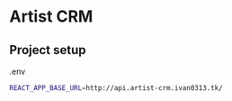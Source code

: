 # Artist CRM

## Project setup

.env

```bash
REACT_APP_BASE_URL=http://api.artist-crm.ivan0313.tk/
```
